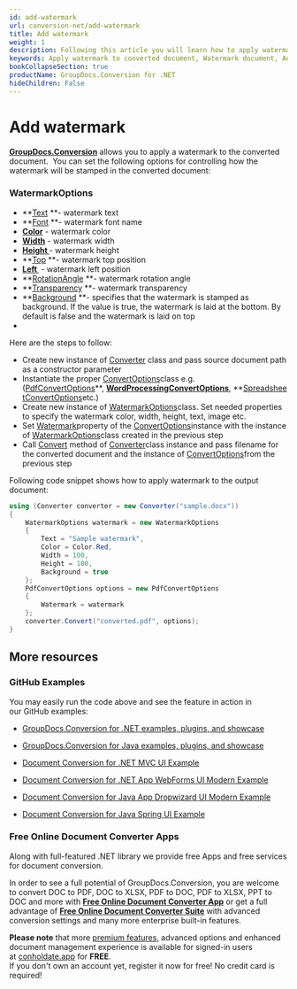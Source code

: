 ```yaml
---
id: add-watermark
url: conversion-net/add-watermark
title: Add watermark
weight: 1
description: Following this article you will learn how to apply watermark to document pages when convert document with GroupDocs.Conversion for .NET API.
keywords: Apply watermark to converted document, Watermark document, Add page watermark
bookCollapseSection: true
productName: GroupDocs.Conversion for .NET
hideChildren: False
---
```


# Add watermark

**[GroupDocs.Conversion](https://products.groupdocs.com/conversion/net)** allows you to apply a watermark to the converted document.  You can set the following options for controlling how the watermark will be stamped in the converted document:

### WatermarkOptions

*   **[Text](https://apireference.groupdocs.com/net/conversion/groupdocs.conversion.options.convert/watermarkoptions/properties/text) **\- watermark text
*   **[Font](https://apireference.groupdocs.com/net/conversion/groupdocs.conversion.options.convert/watermarkoptions/properties/font) **\- watermark font name
*   **[Color](https://apireference.groupdocs.com/net/conversion/groupdocs.conversion.options.convert/watermarkoptions/properties/color)** - watermark color
*   **[Width](https://apireference.groupdocs.com/net/conversion/groupdocs.conversion.options.convert/watermarkoptions/properties/width)** - watermark width
*   **[Height ](https://apireference.groupdocs.com/net/conversion/groupdocs.conversion.options.convert/watermarkoptions/properties/height)**\- watermark height
*   **[Top](https://apireference.groupdocs.com/net/conversion/groupdocs.conversion.options.convert/watermarkoptions/properties/top) **\- watermark top position
*   **[Left ](https://apireference.groupdocs.com/net/conversion/groupdocs.conversion.options.convert/watermarkoptions/properties/left)** - watermark left position
*   **[RotationAngle](https://apireference.groupdocs.com/net/conversion/groupdocs.conversion.options.convert/watermarkoptions/properties/rotationangle) **\- watermark rotation angle
*   **[Transparency](https://apireference.groupdocs.com/net/conversion/groupdocs.conversion.options.convert/watermarkoptions/properties/transparency) **\- watermark transparency
*   **[Background](https://apireference.groupdocs.com/net/conversion/groupdocs.conversion.options.convert/watermarkoptions/properties/background) **\- specifies that the watermark is stamped as background. If the value is true, the watermark is laid at the bottom. By default is false and the watermark is laid on top
*     
    

Here are the steps to follow:

*   Create new instance of [Converter](https://apireference.groupdocs.com/net/conversion/groupdocs.conversion/converter) class and pass source document path as a constructor parameter
*   Instantiate the proper [ConvertOptions](https://apireference.groupdocs.com/net/conversion/groupdocs.conversion.options.convert/convertoptions)class e.g. ([PdfConvertOptions](https://apireference.groupdocs.com/net/conversion/groupdocs.conversion.options.convert/pdfconvertoptions)**, **[WordProcessingConvertOptions](https://apireference.groupdocs.com/net/conversion/groupdocs.conversion.options.convert/wordprocessingconvertoptions)**, **[SpreadsheetConvertOptions](https://apireference.groupdocs.com/net/conversion/groupdocs.conversion.options.convert/spreadsheetconvertoptions)etc.)
*   Create new instance of [WatermarkOptions](https://apireference.groupdocs.com/net/conversion/groupdocs.conversion.options.convert/watermarkoptions)class. Set needed properties to specify the watermark color, width, height, text, image etc.
*   Set [Watermark](https://apireference.groupdocs.com/net/conversion/groupdocs.conversion.options.convert/convertoptions/properties/watermark)property of the [ConvertOptions](https://apireference.groupdocs.com/net/conversion/groupdocs.conversion.options.convert/convertoptions)instance with the instance of [WatermarkOptions](https://apireference.groupdocs.com/net/conversion/groupdocs.conversion.options.convert/watermarkoptions)class created in the previous step 
*   Call [Convert](https://apireference.groupdocs.com/net/conversion/groupdocs.conversion/converter/methods/convert/2) method of [Converter](https://apireference.groupdocs.com/net/conversion/groupdocs.conversion/converter)class instance and pass filename for the converted document and the instance of [ConvertOptions](https://apireference.groupdocs.com/net/conversion/groupdocs.conversion.options.convert/convertoptions)from the previous step

Following code snippet shows how to apply watermark to the output document:

```csharp
using (Converter converter = new Converter("sample.docx"))
{
    WatermarkOptions watermark = new WatermarkOptions
    {
        Text = "Sample watermark",
        Color = Color.Red,
        Width = 100,
        Height = 100,
        Background = true
    };
    PdfConvertOptions options = new PdfConvertOptions
    {
        Watermark = watermark
    };
    converter.Convert("converted.pdf", options);
}
```

## More resources

### GitHub Examples

You may easily run the code above and see the feature in action in our GitHub examples:

*   [GroupDocs.Conversion for .NET examples, plugins, and showcase](https://github.com/groupdocs-conversion/GroupDocs.Conversion-for-.NET)
    
*   [GroupDocs.Conversion for Java examples, plugins, and showcase](https://github.com/groupdocs-conversion/GroupDocs.Conversion-for-Java)
    
*   [Document Conversion for .NET MVC UI Example](https://github.com/groupdocs-conversion/GroupDocs.Conversion-for-.NET-MVC) 
    
*   [Document Conversion for .NET App WebForms UI Modern Example](https://github.com/groupdocs-conversion/GroupDocs.Conversion-for-.NET-WebForms)
    
*   [Document Conversion for Java App Dropwizard UI Modern Example](https://github.com/groupdocs-conversion/GroupDocs.Conversion-for-Java-Dropwizard)
    
*   [Document Conversion for Java Spring UI Example](https://github.com/groupdocs-conversion/GroupDocs.Conversion-for-Java-Spring)
    

### Free Online Document Converter Apps

Along with full-featured .NET library we provide free Apps and free services for document conversion.

In order to see a full potential of GroupDocs.Conversion, you are welcome to convert DOC to PDF, DOC to XLSX, PDF to DOC, PDF to XLSX, PPT to DOC and more with **[Free Online Document Converter App](https://products.groupdocs.app/conversion)** or get a full advantage of **[Free Online Document Converter Suite](https://conholdate.app/features/document-converter-online)** with advanced conversion settings and many more enterprise built-in features.

**Please note** that more [premium features](https://conholdate.app/features), advanced options and enhanced document management experience is available for signed-in users at [conholdate.app](https://conholdate.app/) for **FREE**.  
If you don't own an account yet, register it now for free! No credit card is required!
